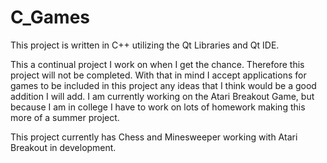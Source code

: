 # C_Games

This project is written in C++ utilizing the Qt Libraries and Qt IDE. 

This a continual project I work on when I get the chance. Therefore this project will not be completed. With that in mind I accept applications for games to be included in this project any ideas that I think would be a good addition I will add. I am currently working on the Atari Breakout Game, but because I am in college I have to work on lots of homework making this more of a summer project. 

This project currently has Chess and Minesweeper working with Atari Breakout in development.
